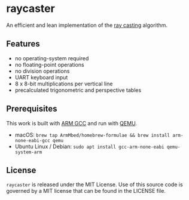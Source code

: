 # raycaster
An efficient and lean implementation of the [ray casting](https://en.wikipedia.org/wiki/Ray_casting) algorithm.

## Features
- no operating-system required
- no floating-point operations
- no division operations
- UART keyboard input
- 8 x 8-bit multiplications per vertical line
- precalculated trigonometric and perspective tables

## Prerequisites
This work is built with [ARM GCC](https://developer.arm.com/Tools%20and%20Software/GNU%20Toolchain) and run with [QEMU](https://www.qemu.org/).
* macOS: `brew tap ArmMbed/homebrew-formulae && brew install arm-none-eabi-gcc qemu`
* Ubuntu Linux / Debian: `sudo apt install gcc-arm-none-eabi qemu-system-arm`

## License
`raycaster` is released under the MIT License.
Use of this source code is governed by a MIT license that can be found in the LICENSE file.
